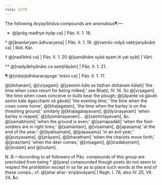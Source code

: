 ```yaml
---
rule: §279
---
```


The following Avyayībhāva compounds are anomalous¶:—

- @[prāg madhye ṅyāp ca] | Pāṇ. II. 1. 18.

† @[ānantaryam ādhvaryeṇa] | Pāṇ. II. 1. 19. @[vaṃśo vidyā vaktṛjanyānāṃ ca] | Ibid. Kār.

‡ @[nadībhiś ca] | Pāṇ. II. 1. 20 @[samāhāre syād ayam iti yat syāt] | Vārt.

†† @[nadyākhyānāṃ ca saṃjñāyām] | Pāṇ. II. 1. 21.

¶ @[viśiṣṭādhikaraṇayoge 'ṃśini ca] | Pāṇ. II. 1. 17.

@[dohanam], @[vṛṣagam]: @[yasmin kāle sa tiṣṭhan dohanam kālaḥ] 'the time when cows resort for being milked;' see Bhaṭṭi, IV. 14. So @[vṛṣagam] 'the time when cows conceive or bulls bear the plough; @[jāyante vā gāvaḥ asmin kāle āgacchanti vā gāvaḥ] 'the evening time,' 'the time when the cows come home', @[khaḷagatam], 'the time when the barley is on the threshing ground;' similarly @[khaḷagatayavam]; @[dyūnayavam] 'when barley is reaped,' @[dyūmānayavam]... @[saṃhṛtayavam], &c. @[samabhūmi] 'when the ground is even;' @[samapadāti] 'when the foot-soldiers are in right lines;' @[samāntam], @[viṣamam], @[apasama] 'at the end of the year;' @[āyatīsamam], @[pāpasama] 'in an evil year;' @[puṇyasama], @[prāyam], @[bharatham] 'when the chariots move forth,' @[prasṛtam] 'when the deer comes,' @[viṣagam], @[śradakṣiṇam], @[śrutam] and @[sutam].

N. B.—According to all followers of Pāṇ. compounds of this group are precluded from being * @[para] compounded though poets do not seem to respect the prohibition except in so far as to place such words at the end of these comps.; cf. @[ahar ahar- kriyānvāyam] | Ragh. I. 76; also IV. 25, VII. 24, &c.
